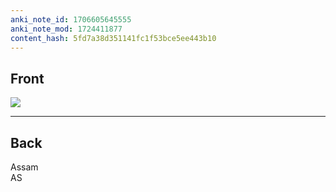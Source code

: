 ```yaml
---
anki_note_id: 1706605645555
anki_note_mod: 1724411877
content_hash: 5fd7a38d351141fc1f53bce5ee443b10
---
```


## Front

![](Assam.png)

<hr/>

## Back

Assam  
AS